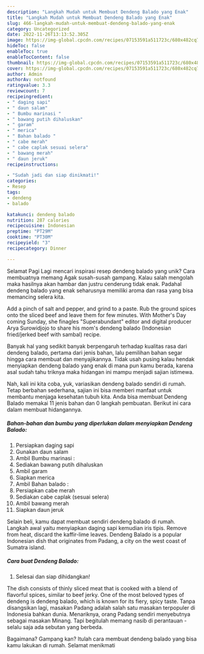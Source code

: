```yaml
---
description: "Langkah Mudah untuk Membuat Dendeng Balado yang Enak"
title: "Langkah Mudah untuk Membuat Dendeng Balado yang Enak"
slug: 466-langkah-mudah-untuk-membuat-dendeng-balado-yang-enak
category: Uncategorized
date: 2022-11-26T13:13:52.305Z
image: https://img-global.cpcdn.com/recipes/07153591a511723c/680x482cq70/dendeng-balado-foto-resep-utama.jpg
hideToc: false
enableToc: true
enableTocContent: false
thumbnail: https://img-global.cpcdn.com/recipes/07153591a511723c/680x482cq70/dendeng-balado-foto-resep-utama.jpg
cover: https://img-global.cpcdn.com/recipes/07153591a511723c/680x482cq70/dendeng-balado-foto-resep-utama.jpg
author: Admin
authorAv: notfound
ratingvalue: 3.3
reviewcount: 7
recipeingredient:
- " daging sapi"
- " daun salam"
- " Bumbu marinasi "
- " bawang putih dihaluskan"
- " garam"
- " merica"
- " Bahan balado "
- " cabe merah"
- " cabe caplak sesuai selera"
- " bawang merah"
- " daun jeruk"
recipeinstructions:

- "Sudah jadi dan siap dinikmati!"
categories:
- Resep
tags:
- dendeng
- balado

katakunci: dendeng balado 
nutrition: 287 calories
recipecuisine: Indonesian
preptime: "PT29M"
cooktime: "PT30M"
recipeyield: "3"
recipecategory: Dinner

---
```



Selamat Pagi Lagi mencari inspirasi resep dendeng balado yang unik? Cara membuatnya memang Agak susah-susah gampang. Kalau salah mengolah maka hasilnya akan hambar dan justru cenderung tidak enak. Padahal dendeng balado yang enak seharusnya memiliki aroma dan rasa yang bisa memancing selera kita.


Add a pinch of salt and pepper, and grind to a paste. Rub the ground spices onto the sliced beef and leave them for few minutes. With Mother&#39;s Day coming Sunday, she finagles &#34;Superabundant&#34; editor and digital producer Arya Surowidjojo to share his mom&#39;s dendeng balado (Indonesian fried/jerked beef with sambal) recipe.

Banyak hal yang sedikit banyak berpengaruh terhadap kualitas rasa dari dendeng balado, pertama dari jenis bahan, lalu pemilihan bahan segar hingga cara membuat dan menyajikannya. Tidak usah pusing kalau hendak menyiapkan dendeng balado yang enak di mana pun kamu berada, karena asal sudah tahu triknya maka hidangan ini mampu menjadi sajian istimewa.


Nah, kali ini kita coba, yuk, variasikan dendeng balado sendiri di rumah. Tetap berbahan sederhana, sajian ini bisa memberi manfaat untuk membantu menjaga kesehatan tubuh kita. Anda bisa membuat Dendeng Balado memakai 11 jenis bahan dan 0 langkah pembuatan. Berikut ini cara dalam membuat hidangannya.

<!--inarticleads1-->

##### Bahan-bahan dan bumbu yang diperlukan dalam menyiapkan Dendeng Balado:

1. Persiapkan  daging sapi
1. Gunakan  daun salam
1. Ambil  Bumbu marinasi :
1. Sediakan  bawang putih dihaluskan
1. Ambil  garam
1. Siapkan  merica
1. Ambil  Bahan balado :
1. Persiapkan  cabe merah
1. Sediakan  cabe caplak (sesuai selera)
1. Ambil  bawang merah
1. Siapkan  daun jeruk


Selain beli, kamu dapat membuat sendiri dendeng balado di rumah. Langkah awal yaitu menyiapkan daging sapi kemudian iris tipis. Remove from heat, discard the kaffir-lime leaves. Dendeng Balado is a popular Indonesian dish that originates from Padang, a city on the west coast of Sumatra island. 

<!--inarticleads2-->

##### Cara buat Dendeng Balado:


1. Selesai dan siap dihidangkan!

The dish consists of thinly sliced meat that is cooked with a blend of flavorful spices, similar to beef jerky. One of the most beloved types of dendeng is dendeng balado, which is known for its fiery, spicy taste. Tanpa disangsikan lagi, masakan Padang adalah salah satu masakan terpopuler di Indonesia bahkan dunia. Menariknya, orang Padang sendiri menyebutnya sebagai masakan Minang. Tapi begitulah memang nasib di perantauan - selalu saja ada sebutan yang berbeda. 

Bagaimana? Gampang kan? Itulah cara membuat dendeng balado yang bisa kamu lakukan di rumah. Selamat menikmati
